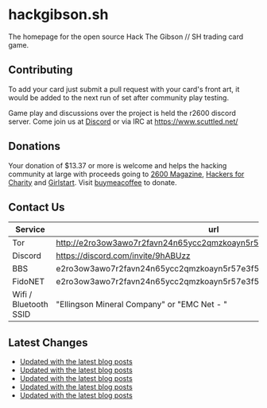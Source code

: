 # hackgibson.sh
The homepage for the open source Hack The Gibson // SH trading card game.


## Contributing

To add your card just submit a pull request with your card's front art, it would be added to the next run of set after community play testing.

Game play and discussions over the project is held the r2600 discord server. Come join us at [Discord](https://discord.com/invite/9hABUzz) or via IRC at https://www.scuttled.net/


## Donations

Your donation of $13.37 or more is welcome and helps the hacking community at large with proceeds going to [2600 Magazine](https://2600.com/), [Hackers for Charity](https://hackersforcharity.org) and [Girlstart](https://girlstart.org).  Visit [buymeacoffee](https://www.buymeacoffee.com/hackgibson.sh) to donate.


## Contact Us

Service | url
-|-
Tor | http://e2ro3ow3awo7r2favn24n65ycc2qmzkoayn5r57e3f56nvjwdcgg32ad.onion
Discord | https://discord.com/invite/9hABUzz
BBS | e2ro3ow3awo7r2favn24n65ycc2qmzkoayn5r57e3f56nvjwdcgg32ad.onion:23
FidoNET | e2ro3ow3awo7r2favn24n65ycc2qmzkoayn5r57e3f56nvjwdcgg32ad.onion:24554
Wifi / Bluetooth SSID | "Ellingson Mineral Company" or "EMC Net - <fidonet address>"

## Latest Changes
<!-- BLOG-POST-LIST:START -->
- [Updated with the latest blog posts](https://github.com/DFW2600/hackgibson.sh/commit/31091d6e0857426d4925eea1a7634391d60d5061)
- [Updated with the latest blog posts](https://github.com/DFW2600/hackgibson.sh/commit/fe0c83b01320de19708d77a92e76f9e997fca1b4)
- [Updated with the latest blog posts](https://github.com/DFW2600/hackgibson.sh/commit/be4c7f40892513e3d344d40412081691e7a48afd)
- [Updated with the latest blog posts](https://github.com/DFW2600/hackgibson.sh/commit/63226127f98ad0a6c550b765eb156227049f1a0a)
- [Updated with the latest blog posts](https://github.com/DFW2600/hackgibson.sh/commit/511c2003b53d0a0e82a5d1fadd6ca1a6d4137c6f)
<!-- BLOG-POST-LIST:END -->
